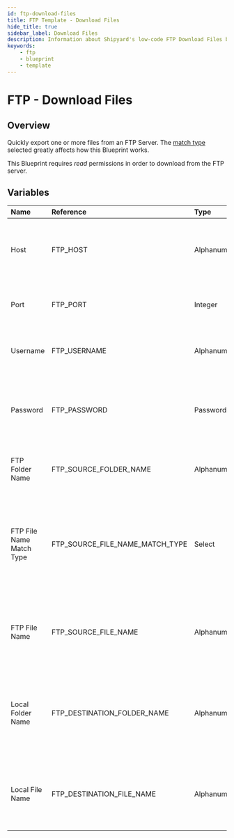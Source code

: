 ```yaml
---
id: ftp-download-files
title: FTP Template - Download Files
hide_title: true
sidebar_label: Download Files
description: Information about Shipyard's low-code FTP Download Files blueprint. Quickly export one or more files from an FTP Server. 
keywords:
    - ftp
    - blueprint
    - template
---
```


# FTP - Download Files

## Overview
Quickly export one or more files from an FTP Server. The [match type](https://www.shipyardapp.com/docs/reference/blueprint-library/match-type/) selected greatly affects how this Blueprint works.

This Blueprint requires _read_ permissions in order to download from the FTP server.

## Variables

| Name | Reference | Type | Required | Default | Options | Description |
|:-----|:----------|:-----|:---------|:--------|:--------|:------------|
| Host | FTP_HOST  | Alphanumeric |:white_check_mark: | `-` | - | The domain or the IP address of the FTP Server you want to connect to. |
| Port | FTP_PORT  | Integer |:white_check_mark: | `"21"` | - | Number for the port to connect to. `21` is used by default. |
| Username | FTP_USERNAME  | Alphanumeric |:heavy_minus_sign: | `-` | - | Value of the configured username in the FTP server. |
| Password | FTP_PASSWORD  | Password |:heavy_minus_sign: | `-` | - | Value of the configured password associated to the username on the FTP server. |
| FTP Folder Name | FTP_SOURCE_FOLDER_NAME  | Alphanumeric |:heavy_minus_sign: | `-` | - | Name of the folder where the file is stored in the FTP server. |
| FTP File Name Match Type | FTP_SOURCE_FILE_NAME_MATCH_TYPE  | Select |:white_check_mark: | `exact_match` | Exact Match: `exact_match`<br></br><br></br>Regex Match: `regex_match`<br></br><br></br> | Determines if the text in "FTP File Name" will look for one file with exact match, or multiple files using regex. |
| FTP File Name | FTP_SOURCE_FILE_NAME  | Alphanumeric |:white_check_mark: | `-` | - | Name of the target file in the FTP server. Can be regex if "Match Type" is set accordingly. |
| Local Folder Name | FTP_DESTINATION_FOLDER_NAME  | Alphanumeric |:heavy_minus_sign: | `-` | - | Folder where the file(s) should be downloaded. Leaving blank will place the file in the home directory. |
| Local File Name | FTP_DESTINATION_FILE_NAME  | Alphanumeric |:heavy_minus_sign: | `-` | - | What to name the file(s) being downloaded. If left blank, defaults to the original file name(s). |


